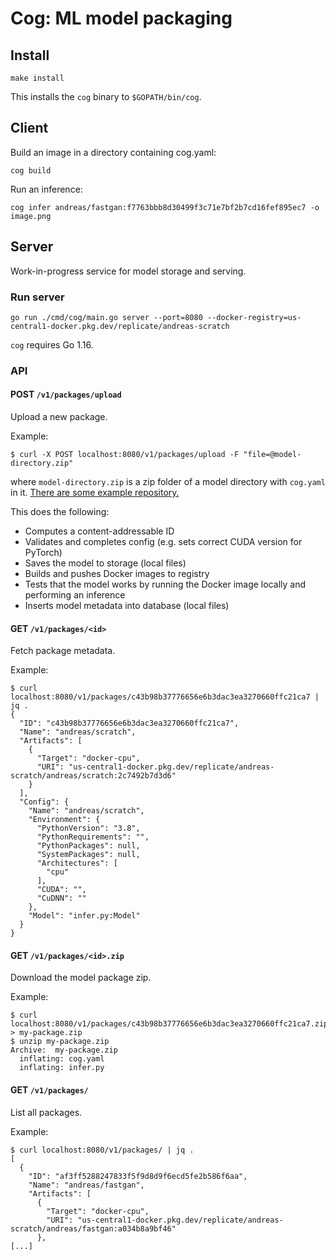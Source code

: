 # Cog: ML model packaging

## Install

```
make install
```

This installs the `cog` binary to `$GOPATH/bin/cog`.

## Client

Build an image in a directory containing cog.yaml:

```
cog build
```

Run an inference:

```
cog infer andreas/fastgan:f7763bbb8d30499f3c71e7bf2b7cd16fef895ec7 -o image.png
```

## Server

Work-in-progress service for model storage and serving.

### Run server

```
go run ./cmd/cog/main.go server --port=8080 --docker-registry=us-central1-docker.pkg.dev/replicate/andreas-scratch
```

`cog` requires Go 1.16.

### API

#### POST `/v1/packages/upload`

Upload a new package.

Example:

```
$ curl -X POST localhost:8080/v1/packages/upload -F "file=@model-directory.zip"
```

where `model-directory.zip` is a zip folder of a model directory with `cog.yaml` in it. [There are some example repository.](https://github.com/replicate/example-models)

This does the following:
* Computes a content-addressable ID
* Validates and completes config (e.g. sets correct CUDA version for PyTorch)
* Saves the model to storage (local files)
* Builds and pushes Docker images to registry
* Tests that the model works by running the Docker image locally and performing an inference
* Inserts model metadata into database (local files)

#### GET `/v1/packages/<id>`

Fetch package metadata.

Example:

```
$ curl localhost:8080/v1/packages/c43b98b37776656e6b3dac3ea3270660ffc21ca7 | jq .
{
  "ID": "c43b98b37776656e6b3dac3ea3270660ffc21ca7",
  "Name": "andreas/scratch",
  "Artifacts": [
    {
      "Target": "docker-cpu",
      "URI": "us-central1-docker.pkg.dev/replicate/andreas-scratch/andreas/scratch:2c7492b7d3d6"
    }
  ],
  "Config": {
    "Name": "andreas/scratch",
    "Environment": {
      "PythonVersion": "3.8",
      "PythonRequirements": "",
      "PythonPackages": null,
      "SystemPackages": null,
      "Architectures": [
        "cpu"
      ],
      "CUDA": "",
      "CuDNN": ""
    },
    "Model": "infer.py:Model"
  }
}
```

#### GET `/v1/packages/<id>.zip`

Download the model package zip.

Example:

```
$ curl localhost:8080/v1/packages/c43b98b37776656e6b3dac3ea3270660ffc21ca7.zip > my-package.zip
$ unzip my-package.zip
Archive:  my-package.zip
  inflating: cog.yaml
  inflating: infer.py
```

#### GET `/v1/packages/`

List all packages.

Example:

```
$ curl localhost:8080/v1/packages/ | jq .
[
  {
    "ID": "af3ff5288247833f5f9d8d9f6ecd5fe2b586f6aa",
    "Name": "andreas/fastgan",
    "Artifacts": [
      {
        "Target": "docker-cpu",
        "URI": "us-central1-docker.pkg.dev/replicate/andreas-scratch/andreas/fastgan:a034b8a9bf46"
      },
[...]
```
